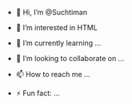 - 👋 Hi, I’m @Suchtiman
- 👀 I’m interested in HTML
- 🌱 I’m currently learning ...
- 💞️ I’m looking to collaborate on ...
- 📫 How to reach me ...

- ⚡ Fun fact: ...

<!---
Suchtiman/Suchtiman is a ✨ special ✨ repository because its `README.md` (this file) appears on your GitHub profile.
You can click the Preview link to take a look at your changes.
--->
